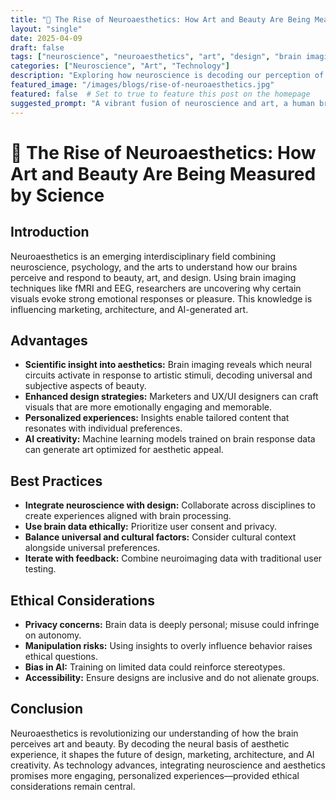 ```yaml
---
title: "🧠 The Rise of Neuroaesthetics: How Art and Beauty Are Being Measured by Science"
layout: "single"
date: 2025-04-09
draft: false
tags: ["neuroscience", "neuroaesthetics", "art", "design", "brain imaging", "AI", "UX", "marketing"]
categories: ["Neuroscience", "Art", "Technology"]
description: "Exploring how neuroscience is decoding our perception of beauty and art, and how this knowledge is transforming design, marketing, and AI creativity."
featured_image: "/images/blogs/rise-of-neuroaesthetics.jpg"
featured: false  # Set to true to feature this post on the homepage
suggested_prompt: "A vibrant fusion of neuroscience and art, a human brain with colorful artistic patterns, neural circuits glowing, symbolizing the science of beauty and creativity."
---
```


# 🧠 The Rise of Neuroaesthetics: How Art and Beauty Are Being Measured by Science

## Introduction

Neuroaesthetics is an emerging interdisciplinary field combining neuroscience, psychology, and the arts to understand how our brains perceive and respond to beauty, art, and design. Using brain imaging techniques like fMRI and EEG, researchers are uncovering why certain visuals evoke strong emotional responses or pleasure. This knowledge is influencing marketing, architecture, and AI-generated art.

## Advantages

- **Scientific insight into aesthetics:** Brain imaging reveals which neural circuits activate in response to artistic stimuli, decoding universal and subjective aspects of beauty.
- **Enhanced design strategies:** Marketers and UX/UI designers can craft visuals that are more emotionally engaging and memorable.
- **Personalized experiences:** Insights enable tailored content that resonates with individual preferences.
- **AI creativity:** Machine learning models trained on brain response data can generate art optimized for aesthetic appeal.

## Best Practices

- **Integrate neuroscience with design:** Collaborate across disciplines to create experiences aligned with brain processing.
- **Use brain data ethically:** Prioritize user consent and privacy.
- **Balance universal and cultural factors:** Consider cultural context alongside universal preferences.
- **Iterate with feedback:** Combine neuroimaging data with traditional user testing.

## Ethical Considerations

- **Privacy concerns:** Brain data is deeply personal; misuse could infringe on autonomy.
- **Manipulation risks:** Using insights to overly influence behavior raises ethical questions.
- **Bias in AI:** Training on limited data could reinforce stereotypes.
- **Accessibility:** Ensure designs are inclusive and do not alienate groups.

## Conclusion

Neuroaesthetics is revolutionizing our understanding of how the brain perceives art and beauty. By decoding the neural basis of aesthetic experience, it shapes the future of design, marketing, architecture, and AI creativity. As technology advances, integrating neuroscience and aesthetics promises more engaging, personalized experiences—provided ethical considerations remain central.
